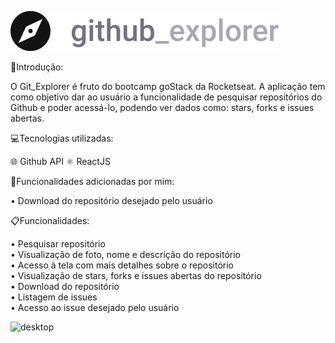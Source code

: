 ![logo](https://github.com/Levils114/Git_Explore/blob/master/src/assets/logo.svg)

🔎Introdução: 
  
  O Git_Explorer é fruto do bootcamp goStack da Rocketseat. A aplicação tem como objetivo dar ao usuário a funcionalidade de         pesquisar repositórios do Github e poder acessá-lo, podendo ver dados como: stars, forks e issues abertas.
  
💻Tecnologias utilizadas:  
  
  🌐 Github API
  ⚛️ ReactJS 
  
💭Funcionalidades adicionadas por mim:  
  
  • Download do repositório desejado pelo usuário
  
📋Funcionalidades:  

  • Pesquisar repositório  
  • Visualização de foto, nome e descrição do repositório  
  • Acesso à tela com mais detalhes sobre o repositório    
  • Visualização de stars, forks e issues abertas do repositório  
  • Download do repositório  
  • Listagem de issues  
  • Acesso ao issue desejado pelo usuário  
  
![desktop]()  


